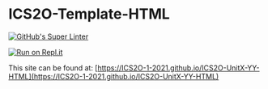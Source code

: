 # ICS2O-Template-HTML

[![GitHub's Super Linter](https://github.com/ICS2O-1-2021/ICS2O-UnitX-YY-HTML/workflows/GitHub's%20Super%20Linter/badge.svg)](https://github.com/ICS2O-1-2021/ICS2O-UnitX-YY-HTML/actions)

[![Run on Repl.it](https://repl.it/badge/github/ICS2O-1-2021/ICS2O-UnitX-YY-HTML)](https://repl.it/github/ICS2O-1-2021/ICS2O-UnitX-YY-HTML)

This site can be found at: [https://ICS2O-1-2021.github.io/ICS2O-UnitX-YY-HTML](https://ICS2O-1-2021.github.io/ICS2O-UnitX-YY-HTML)
